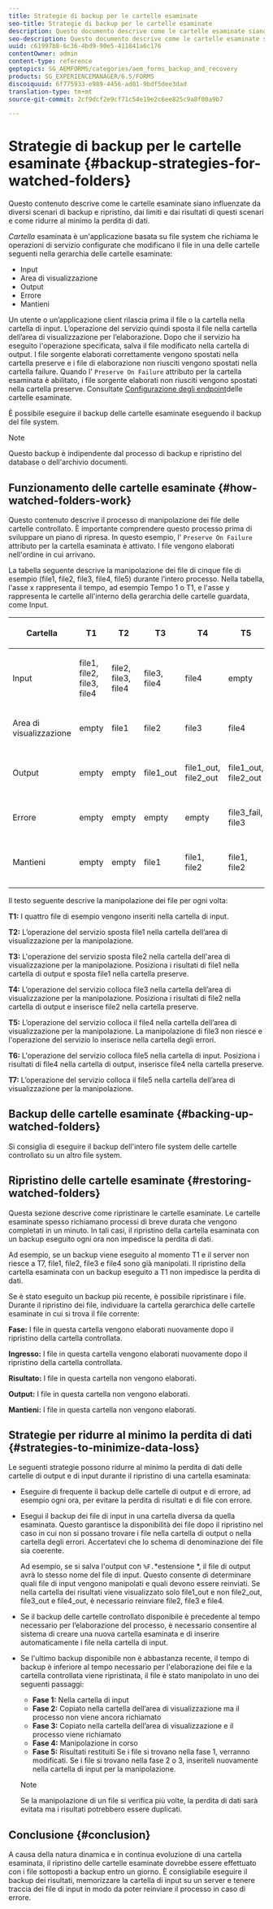 ```yaml
---
title: Strategie di backup per le cartelle esaminate
seo-title: Strategie di backup per le cartelle esaminate
description: Questo documento descrive come le cartelle esaminate siano influenzate da diversi scenari di backup e ripristino, dai limiti e dai risultati di questi scenari e come ridurre al minimo la perdita di dati.
seo-description: Questo documento descrive come le cartelle esaminate siano influenzate da diversi scenari di backup e ripristino, dai limiti e dai risultati di questi scenari e come ridurre al minimo la perdita di dati.
uuid: c61997b8-6c36-4bd9-90e5-411841a6c176
contentOwner: admin
content-type: reference
geptopics: SG_AEMFORMS/categories/aem_forms_backup_and_recovery
products: SG_EXPERIENCEMANAGER/6.5/FORMS
discoiquuid: 6f775933-e989-4456-ad01-9bdf5dee3dad
translation-type: tm+mt
source-git-commit: 2cf9dcf2e9cf71c54e19e2c6ee825c9a8f00a9b7

---
```



# Strategie di backup per le cartelle esaminate {#backup-strategies-for-watched-folders}

Questo contenuto descrive come le cartelle esaminate siano influenzate da diversi scenari di backup e ripristino, dai limiti e dai risultati di questi scenari e come ridurre al minimo la perdita di dati.

*Cartella* esaminata è un&#39;applicazione basata su file system che richiama le operazioni di servizio configurate che modificano il file in una delle cartelle seguenti nella gerarchia delle cartelle esaminate:

* Input
* Area di visualizzazione
* Output
* Errore
* Mantieni

Un utente o un’applicazione client rilascia prima il file o la cartella nella cartella di input. L’operazione del servizio quindi sposta il file nella cartella dell’area di visualizzazione per l’elaborazione. Dopo che il servizio ha eseguito l&#39;operazione specificata, salva il file modificato nella cartella di output. I file sorgente elaborati correttamente vengono spostati nella cartella preserve e i file di elaborazione non riusciti vengono spostati nella cartella failure. Quando l&#39; `Preserve On Failure` attributo per la cartella esaminata è abilitato, i file sorgente elaborati non riusciti vengono spostati nella cartella preserve. Consultate [Configurazione degli endpoint](/help/forms/using/admin-help/configuring-watched-folder-endpoints.md#configuring-watched-folder-endpoints)delle cartelle esaminate.

È possibile eseguire il backup delle cartelle esaminate eseguendo il backup del file system.

>[!NOTE]
>
>Questo backup è indipendente dal processo di backup e ripristino del database o dell&#39;archivio documenti.

## Funzionamento delle cartelle esaminate {#how-watched-folders-work}

Questo contenuto descrive il processo di manipolazione dei file delle cartelle controllato. È importante comprendere questo processo prima di sviluppare un piano di ripresa. In questo esempio, l&#39; `Preserve On Failure` attributo per la cartella esaminata è attivato. I file vengono elaborati nell&#39;ordine in cui arrivano.

La tabella seguente descrive la manipolazione dei file di cinque file di esempio (file1, file2, file3, file4, file5) durante l’intero processo. Nella tabella, l&#39;asse x rappresenta il tempo, ad esempio Tempo 1 o T1, e l&#39;asse y rappresenta le cartelle all&#39;interno della gerarchia delle cartelle guardata, come Input.

<table>
 <thead>
  <tr>
   <th><p>Cartella</p></th>
   <th><p>T1</p></th>
   <th><p>T2</p></th>
   <th><p>T3</p></th>
   <th><p>T4</p></th>
   <th><p>T5</p></th>
   <th><p>T6</p></th>
   <th><p>T7</p></th>
  </tr>
 </thead>
 <tbody>
  <tr>
   <td><p>Input</p></td>
   <td><p>file1, file2, file3, file4</p></td>
   <td><p>file2, file3, file4</p></td>
   <td><p>file3, file4</p></td>
   <td><p>file4</p></td>
   <td><p>empty</p></td>
   <td><p>file5</p></td>
   <td><p>empty</p></td>
  </tr>
  <tr>
   <td><p>Area di visualizzazione</p></td>
   <td><p>empty</p></td>
   <td><p>file1</p></td>
   <td><p>file2</p></td>
   <td><p>file3</p></td>
   <td><p>file4</p></td>
   <td><p>empty</p></td>
   <td><p>file5</p></td>
  </tr>
  <tr>
   <td><p>Output</p></td>
   <td><p>empty</p></td>
   <td><p>empty</p></td>
   <td><p>file1_out</p></td>
   <td><p>file1_out, file2_out</p></td>
   <td><p>file1_out, file2_out</p></td>
   <td><p>file1_out, file2_out, file4_out</p></td>
   <td><p>file1_out, file2_out, file4_out</p></td>
  </tr>
  <tr>
   <td><p>Errore</p></td>
   <td><p>empty</p></td>
   <td><p>empty</p></td>
   <td><p>empty</p></td>
   <td><p>empty</p></td>
   <td><p>file3_fail, file3 </p></td>
   <td><p>file3_fail, file3 </p></td>
   <td><p>file3_fail, file3 </p></td>
  </tr>
  <tr>
   <td><p>Mantieni</p></td>
   <td><p>empty</p></td>
   <td><p>empty</p></td>
   <td><p>file1 </p></td>
   <td><p>file1, file2 </p></td>
   <td><p>file1, file2 </p></td>
   <td><p>file1, file2, file4 </p></td>
   <td><p>file1, file2, file4 </p></td>
  </tr>
 </tbody>
</table>

Il testo seguente descrive la manipolazione dei file per ogni volta:

**T1:** I quattro file di esempio vengono inseriti nella cartella di input.

**T2:** L’operazione del servizio sposta file1 nella cartella dell’area di visualizzazione per la manipolazione.

**T3:** L&#39;operazione del servizio sposta file2 nella cartella dell&#39;area di visualizzazione per la manipolazione. Posiziona i risultati di file1 nella cartella di output e sposta file1 nella cartella preserve.

**T4:** L’operazione del servizio colloca file3 nella cartella dell’area di visualizzazione per la manipolazione. Posiziona i risultati di file2 nella cartella di output e inserisce file2 nella cartella preserve.

**T5:** L’operazione del servizio colloca il file4 nella cartella dell’area di visualizzazione per la manipolazione. La manipolazione di file3 non riesce e l&#39;operazione del servizio lo inserisce nella cartella degli errori.

**T6:** L&#39;operazione del servizio colloca file5 nella cartella di input. Posiziona i risultati di file4 nella cartella di output, inserisce file4 nella cartella preserve.

**T7:** L’operazione del servizio colloca il file5 nella cartella dell’area di visualizzazione per la manipolazione.

## Backup delle cartelle esaminate {#backing-up-watched-folders}

Si consiglia di eseguire il backup dell&#39;intero file system delle cartelle controllato su un altro file system.

## Ripristino delle cartelle esaminate {#restoring-watched-folders}

Questa sezione descrive come ripristinare le cartelle esaminate. Le cartelle esaminate spesso richiamano processi di breve durata che vengono completati in un minuto. In tali casi, il ripristino della cartella esaminata con un backup eseguito ogni ora non impedisce la perdita di dati.

Ad esempio, se un backup viene eseguito al momento T1 e il server non riesce a T7, file1, file2, file3 e file4 sono già manipolati. Il ripristino della cartella esaminata con un backup eseguito a T1 non impedisce la perdita di dati.

Se è stato eseguito un backup più recente, è possibile ripristinare i file. Durante il ripristino dei file, individuare la cartella gerarchica delle cartelle esaminate in cui si trova il file corrente:

**Fase:** I file in questa cartella vengono elaborati nuovamente dopo il ripristino della cartella controllata.

**Ingresso:** I file in questa cartella vengono elaborati nuovamente dopo il ripristino della cartella controllata.

**Risultato:** I file in questa cartella non vengono elaborati.

**Output:** I file in questa cartella non vengono elaborati.

**Mantieni:** I file in questa cartella non vengono elaborati.

## Strategie per ridurre al minimo la perdita di dati {#strategies-to-minimize-data-loss}

Le seguenti strategie possono ridurre al minimo la perdita di dati delle cartelle di output e di input durante il ripristino di una cartella esaminata:

* Eseguire di frequente il backup delle cartelle di output e di errore, ad esempio ogni ora, per evitare la perdita di risultati e di file con errore.
* Esegui il backup dei file di input in una cartella diversa da quella esaminata. Questo garantisce la disponibilità dei file dopo il ripristino nel caso in cui non si possano trovare i file nella cartella di output o nella cartella degli errori. Accertatevi che lo schema di denominazione dei file sia coerente.

   Ad esempio, se si salva l&#39;output con `%F.`*estensione *, il file di output avrà lo stesso nome del file di input. Questo consente di determinare quali file di input vengono manipolati e quali devono essere reinviati. Se nella cartella dei risultati viene visualizzato solo file1_out e non file2_out, file3_out e file4_out, è necessario reinviare file2, file3 e file4.

* Se il backup delle cartelle controllato disponibile è precedente al tempo necessario per l’elaborazione del processo, è necessario consentire al sistema di creare una nuova cartella esaminata e di inserire automaticamente i file nella cartella di input.
* Se l&#39;ultimo backup disponibile non è abbastanza recente, il tempo di backup è inferiore al tempo necessario per l&#39;elaborazione dei file e la cartella controllata viene ripristinata, il file è stato manipolato in uno dei seguenti passaggi:

   * **Fase 1:** Nella cartella di input
   * **Fase 2:** Copiato nella cartella dell’area di visualizzazione ma il processo non viene ancora richiamato
   * **Fase 3:** Copiato nella cartella dell’area di visualizzazione e il processo viene richiamato
   * **Fase 4:** Manipolazione in corso
   * **Fase 5:** Risultati restituiti
   Se i file si trovano nella fase 1, verranno modificati. Se i file si trovano nella fase 2 o 3, inseriteli nuovamente nella cartella di input per la manipolazione.

   >[!NOTE]
   >
   >Se la manipolazione di un file si verifica più volte, la perdita di dati sarà evitata ma i risultati potrebbero essere duplicati.

## Conclusione {#conclusion}

A causa della natura dinamica e in continua evoluzione di una cartella esaminata, il ripristino delle cartelle esaminate dovrebbe essere effettuato con i file sottoposti a backup entro un giorno. È consigliabile eseguire il backup dei risultati, memorizzare la cartella di input su un server e tenere traccia dei file di input in modo da poter reinviare il processo in caso di errore.
